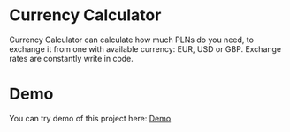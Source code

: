 # Currency Calculator

Currency Calculator can calculate how much PLNs do you need, to exchange it from one with available currency: EUR, USD or GBP. 
Exchange rates are constantly write in code. 

# Demo
You can try demo of this project here: [Demo](https://tommyk012.github.io/currency-calc/)

